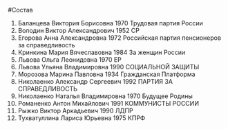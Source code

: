 #Состав
1. Баланцева Виктория Борисовна 1970 Трудовая партия России
2. Володин Виктор Александрович 1952 СР
3. Егорова Анна Александровна 1972 Российская партия пенсионеров за справедливость
4. Кринкина Мария Вячеславовна 1984 За женщин России
5. Львова Ольга Леонидовна 1970 ЕР
6. Львова Ульяна Владимировна 1990 СОЦИАЛЬНОЙ ЗАЩИТЫ
7. Морозова Марина Павловна 1934 Гражданская Платформа
8. Николаенко Александр Сергеевич 1992 ПАРТИЯ ЗА СПРАВЕДЛИВОСТЬ
9. Николаенко Наталья Владимировна 1970 Будущее Родины
10. Романенко Антон Михайлович 1991 КОММУНИСТЫ РОССИИ
11. Рыжко Виктор Аркадьевич 1990 ЛДПР
12. Тухватуллина Лариса Юрьевна 1975 КПРФ
